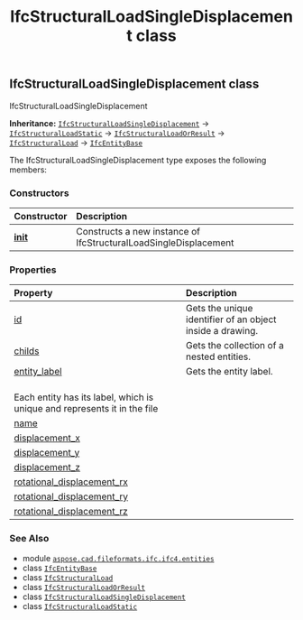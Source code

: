 ﻿---
title: IfcStructuralLoadSingleDisplacement class
second_title: Aspose.CAD for Python via .NET API References
description: 
type: docs
weight: 6470
url: /python-net/aspose.cad.fileformats.ifc.ifc4.entities/ifcstructuralloadsingledisplacement/
is_root: false
---

## IfcStructuralLoadSingleDisplacement class

IfcStructuralLoadSingleDisplacement



**Inheritance:** [`IfcStructuralLoadSingleDisplacement`](/cad/python-net/aspose.cad.fileformats.ifc.ifc4.entities/ifcstructuralloadsingledisplacement) → 
[`IfcStructuralLoadStatic`](/cad/python-net/aspose.cad.fileformats.ifc.ifc4.entities/ifcstructuralloadstatic) → 
[`IfcStructuralLoadOrResult`](/cad/python-net/aspose.cad.fileformats.ifc.ifc4.entities/ifcstructuralloadorresult) → 
[`IfcStructuralLoad`](/cad/python-net/aspose.cad.fileformats.ifc.ifc4.entities/ifcstructuralload) → 
[`IfcEntityBase`](/cad/python-net/aspose.cad.fileformats.ifc/ifcentitybase)



The IfcStructuralLoadSingleDisplacement type exposes the following members:

### Constructors
| Constructor | Description |
| :- | :- |
| [__init__](/cad/python-net/aspose.cad.fileformats.ifc.ifc4.entities/ifcstructuralloadsingledisplacement/__init__/#) | Constructs a new instance of IfcStructuralLoadSingleDisplacement |


### Properties
| Property | Description |
| :- | :- |
| [id](/cad/python-net/aspose.cad.fileformats.ifc.ifc4.entities/ifcstructuralloadsingledisplacement/id) | Gets the unique identifier of an object inside a drawing. |
| [childs](/cad/python-net/aspose.cad.fileformats.ifc.ifc4.entities/ifcstructuralloadsingledisplacement/childs) | Gets the collection of a nested entities. |
| [entity_label](/cad/python-net/aspose.cad.fileformats.ifc.ifc4.entities/ifcstructuralloadsingledisplacement/entity_label) | Gets the entity label.<br/>Each entity has its label, which is unique and represents it in the file |
| [name](/cad/python-net/aspose.cad.fileformats.ifc.ifc4.entities/ifcstructuralloadsingledisplacement/name) |  |
| [displacement_x](/cad/python-net/aspose.cad.fileformats.ifc.ifc4.entities/ifcstructuralloadsingledisplacement/displacement_x) |  |
| [displacement_y](/cad/python-net/aspose.cad.fileformats.ifc.ifc4.entities/ifcstructuralloadsingledisplacement/displacement_y) |  |
| [displacement_z](/cad/python-net/aspose.cad.fileformats.ifc.ifc4.entities/ifcstructuralloadsingledisplacement/displacement_z) |  |
| [rotational_displacement_rx](/cad/python-net/aspose.cad.fileformats.ifc.ifc4.entities/ifcstructuralloadsingledisplacement/rotational_displacement_rx) |  |
| [rotational_displacement_ry](/cad/python-net/aspose.cad.fileformats.ifc.ifc4.entities/ifcstructuralloadsingledisplacement/rotational_displacement_ry) |  |
| [rotational_displacement_rz](/cad/python-net/aspose.cad.fileformats.ifc.ifc4.entities/ifcstructuralloadsingledisplacement/rotational_displacement_rz) |  |



### See Also
* module [`aspose.cad.fileformats.ifc.ifc4.entities`](..)
* class [`IfcEntityBase`](/cad/python-net/aspose.cad.fileformats.ifc/ifcentitybase)
* class [`IfcStructuralLoad`](/cad/python-net/aspose.cad.fileformats.ifc.ifc4.entities/ifcstructuralload)
* class [`IfcStructuralLoadOrResult`](/cad/python-net/aspose.cad.fileformats.ifc.ifc4.entities/ifcstructuralloadorresult)
* class [`IfcStructuralLoadSingleDisplacement`](/cad/python-net/aspose.cad.fileformats.ifc.ifc4.entities/ifcstructuralloadsingledisplacement)
* class [`IfcStructuralLoadStatic`](/cad/python-net/aspose.cad.fileformats.ifc.ifc4.entities/ifcstructuralloadstatic)

